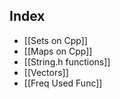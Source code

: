 ## Index 
- [[Sets on Cpp]]
- [[Maps on Cpp]]
- [[String.h functions]]
- [[Vectors]]
- [[Freq  Used Func]]

